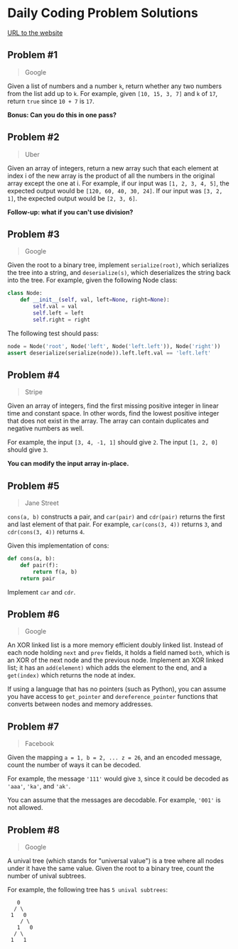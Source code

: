 # Daily Coding Problem Solutions

[URL to the website](https://www.dailycodingproblem.com/)

## Problem #1
> Google

Given a list of numbers and a number ```k```, return whether any two numbers from the list 
add up to ```k```. For example, given ```[10, 15, 3, 7]``` and ```k``` of ```17```, return 
```true``` since ```10 + 7``` is ```17```.

**Bonus: Can you do this in one pass?**

## Problem #2
> Uber

Given an array of integers, return a new array such that each element at index i of 
the new array is the product of all the numbers in the original array except the one at i.
For example, if our input was ```[1, 2, 3, 4, 5]```, the expected output would be 
```[120, 60, 40, 30, 24]```. If our input was ```[3, 2, 1]```, the expected output 
would be ```[2, 3, 6]```.

**Follow-up: what if you can't use division?**

## Problem #3
> Google

Given the root to a binary tree, implement ```serialize(root)```, which serializes the tree 
into a string, and ```deserialize(s)```, which deserializes the string back into the tree.
For example, given the following Node class:

```Python
class Node:
    def __init__(self, val, left=None, right=None):
        self.val = val
        self.left = left
        self.right = right
```

The following test should pass:

```Python
node = Node('root', Node('left', Node('left.left')), Node('right'))
assert deserialize(serialize(node)).left.left.val == 'left.left'
```

## Problem #4
> Stripe

Given an array of integers, find the first missing positive integer in linear time and constant 
space. In other words, find the lowest positive integer that does not exist in the array. 
The array can contain duplicates and negative numbers as well.

For example, the input ```[3, 4, -1, 1]``` should give ```2```. 
The input ```[1, 2, 0]``` should give ```3```.

**You can modify the input array in-place.**

## Problem #5
> Jane Street

```cons(a, b)``` constructs a pair, and ```car(pair)``` and ```cdr(pair)``` returns 
the first and last element of that pair. For example, ```car(cons(3, 4))``` returns 
```3```, and ```cdr(cons(3, 4))``` returns ```4```.

Given this implementation of cons:

```Python
def cons(a, b):
    def pair(f):
        return f(a, b)
    return pair
```
Implement ```car``` and ```cdr```.

## Problem #6
> Google

An XOR linked list is a more memory efficient doubly linked list. Instead of each node holding 
```next``` and ```prev``` fields, it holds a field named ```both```, which is an XOR of the next 
node and the previous node. Implement an XOR linked list; it has an ```add(element)``` which adds 
the element to the end, and a ```get(index)``` which returns the node at index.

If using a language that has no pointers (such as Python), you can assume you have access 
to ```get_pointer``` and ```dereference_pointer``` functions that converts between 
nodes and memory addresses.

## Problem #7
> Facebook

Given the mapping ```a = 1, b = 2, ... z = 26```, and an encoded message, count the 
number of ways it can be decoded.

For example, the message ```'111'``` would give ```3```, since it could be 
decoded as ```'aaa'```, ```'ka'```, and ```'ak'```.

You can assume that the messages are decodable. For example, ```'001'``` is not allowed.

## Problem #8
> Google

A unival tree (which stands for "universal value") is a tree where all nodes under it 
have the same value. Given the root to a binary tree, count the number of unival subtrees.

For example, the following tree has ```5 unival subtrees```:

```
   0
  / \
 1   0
    / \
   1   0
  / \
 1   1
```
